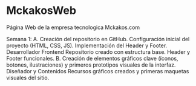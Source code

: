 # MckakosWeb
Página Web de la empresa tecnologica Mckakos.com

Semana 1: 
A. Creación del repositorio en GitHub. Configuración inicial del proyecto (HTML, CSS, JS). Implementación del Header y Footer. Desarrollador Frontend Repositorio creado con estructura base. Header y Footer funcionales.
B. Creación de elementos gráficos clave (íconos, botones, ilustraciones) y primeros prototipos visuales de la interfaz. Diseñador y Contenidos Recursos gráficos creados y primeras maquetas visuales del sitio.
